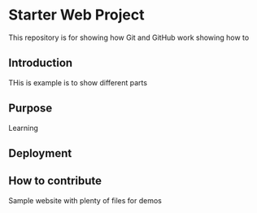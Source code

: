 # Starter Web Project

This repository is for showing how Git and GitHub work
showing how to 

## Introduction
THis is example is to show different parts
## Purpose
Learning
## Deployment

## How to contribute

Sample website with plenty of files for demos